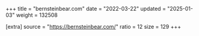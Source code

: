 +++
title = "bernsteinbear.com"
date = "2022-03-22"
updated = "2025-01-03"
weight = 132508

[extra]
source = "https://bernsteinbear.com/"
ratio = 12
size = 129
+++
